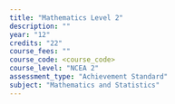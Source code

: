 ```yaml
---
title: "Mathematics Level 2"
description: ""
year: "12"
credits: "22"
course_fees: ""
course_code: <course_code>
course_level: "NCEA 2"
assessment_type: "Achievement Standard"
subject: "Mathematics and Statistics"
---
```

